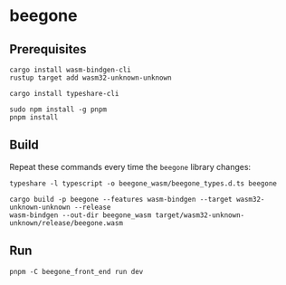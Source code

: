 # beegone

## Prerequisites

```shell
cargo install wasm-bindgen-cli
rustup target add wasm32-unknown-unknown

cargo install typeshare-cli

sudo npm install -g pnpm
pnpm install
```

## Build

Repeat these commands every time the `beegone` library changes:

```shell
typeshare -l typescript -o beegone_wasm/beegone_types.d.ts beegone

cargo build -p beegone --features wasm-bindgen --target wasm32-unknown-unknown --release
wasm-bindgen --out-dir beegone_wasm target/wasm32-unknown-unknown/release/beegone.wasm
```

## Run

```shell
pnpm -C beegone_front_end run dev
```
